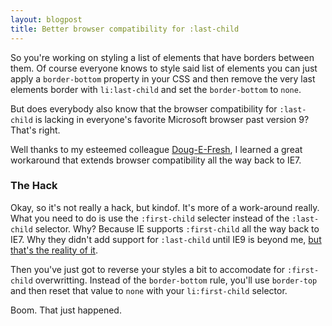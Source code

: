 ```yaml
---
layout: blogpost
title: Better browser compatibility for :last-child
---
```


<p>So you're working on styling a list of elements that have borders between them. Of course everyone knows to style said list of elements you can just apply a <code>border-bottom</code> property in your CSS and then remove the very last elements border with <code>li:last-child</code> and set the <code>border-bottom</code> to <code>none</code>.</p>

<p>But does everybody also know that the browser compatibility for <code>:last-child</code> is lacking in everyone's favorite Microsoft browser past version 9? That's right.</p>

<p>Well thanks to my esteemed colleague <a href="https://twitter.com/#!/dougneiner">Doug-E-Fresh</a>, I learned a great workaround that extends browser compatibility all the way back to IE7.</p>

<h3>The Hack</h3>

<p>Okay, so it's not really a hack, but kindof. It's more of a work-around really. What you need to do is use the <code>:first-child</code> selecter instead of the <code>:last-child</code> selector. Why? Because IE supports <code>:first-child</code> all the way back to IE7. Why they didn't add support for <code>:last-child</code> until IE9 is beyond me, <a href="http://www.quirksmode.org/css/contents.html">but that's the reality of it</a>.</p>

<p>Then you've just got to reverse your styles a bit to accomodate for <code>:first-child</code> overwritting. Instead of the <code>border-bottom</code> rule, you'll use <code>border-top</code> and then reset that value to <code>none</code> with your <code>li:first-child</code> selector.</p>

<p>Boom. That just happened.</p>